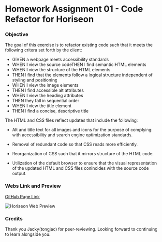 # Homework Assignment 01 - Code Refactor for Horiseon

### Objective
The goal of this exercise is to refactor existing code such that it meets the following critera set forth by the client:

- GIVEN a webpage meets accessibility standards
- WHEN I view the source codeTHEN I find semantic HTML elements
- WHEN I view the structure of the HTML elements
- THEN I find that the elements follow a logical structure independent of styling and positioning
- WHEN I view the image elements
- THEN I find accessible alt attributes
- WHEN I view the heading attributes
- THEN they fall in sequential order
- WHEN I view the title element
- THEN I find a concise, descriptive title


The HTML and CSS files reflect updates that include the following:

  * Alt and title text for all images and icons for the purpose of complying with accessibility and search engine optimization standards.

  * Removal of redundant code so that CSS reads more efficiently.

  * Reorganization of CSS such that it mirrors structure of the HTML code.

  * Utilization of the default browser to ensure that the visual representation of the updated HTML and CSS files conincides with the source code output.


### Webs Link and Preview

[GitHub Page Link](https://bracamon.github.io/bracamon_hw_01/)

![Horiseon Web Preview](https://github.com/bracamon/bracamon_hw_01/tree/master/assets/images/horiseon_website_preview.png)


### Credits

Thank you Jacky(tongjac) for peer-reviewing. Looking forward to continuing to learn alongside you.